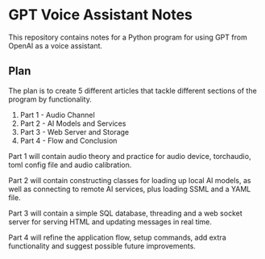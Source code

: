 # GPT Voice Assistant Notes

This repository contains notes for a Python program for using GPT from OpenAI as a voice assistant.


## Plan

The plan is to create 5 different articles that tackle different sections of the program by functionality.

1.  Part 1 - Audio Channel
2.  Part 2 - AI Models and Services
3.  Part 3 - Web Server and Storage
4.  Part 4 - Flow and Conclusion

Part 1 will contain audio theory and practice for audio device, torchaudio, toml config file and audio calibration.

Part 2 will contain constructing classes for loading up local AI models, as well as connecting to remote AI services, plus loading SSML and a YAML file.

Part 3 will contain a simple SQL database, threading and a web socket server for serving HTML and updating messages in real time.

Part 4 will refine the application flow, setup commands, add extra functionality and suggest possible future improvements.